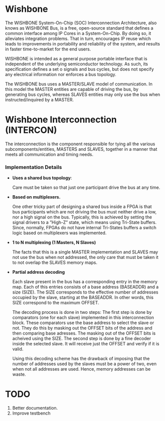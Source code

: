 # Wishbone
The WISHBONE System-On-Chip (SOC) Interconnection Architecture, also knows as WISHBONE Bus, is a free, open-source
standard that defines a common interface among IP Cores in a System-On-Chip. By doing so, it alleviates integration
problems. That in turn, encourages IP reuse which leads to improvements in portability and reliability of the system,
and results in faster time-to-market for the end users.

WISHBONE is intended as a general purpose portable interface that is independent of the underlying semiconductor
technology. As such, its specification defines a set o signals and bus cycles, but does not specify any electrical
information nor enforces a bus topology.

The WISHBONE bus uses a MASTER/SLAVE model of communication. In this model the MASTER entities are capable of driving
the bus, by generating bus cycles, whereas SLAVES entities may only use the bus when instructed/inquired by a MASTER.

# Wishbone Interconnection (INTERCON)
The interconnection is the component responsible for tying all the various subcomponents/entities, MASTERS and SLAVES,
together in a manner that meets all communication and timing needs.

### Implementation Details

* **Uses a shared bus topology**:

    Care must be taken so that just one participant drive the bus at any time.

* **Based on multiplexers.**

    One other tricky part of designing a shared bus inside a FPGA is that bus participants which are not driving the
bus must neither drive a low, nor a high signal on the bus. Typically, this is achieved by setting the signal
drivers to a ”High-Z” state, which means using Tri-State buffers. Since, normally, FPGAs do not have internal
Tri-States buffers a switch logic based on multiplexers was implemented.


* **1 to N multiplexing (1 Masters, N Slaves)**

    The facts that this is a single MASTER implementation and SLAVES may not use the bus when not addressed, the
only care that must be taken it to not overlap the SLAVES memory maps.

* **Partial address decoding**

    Each slave present in the bus has a corresponding entry in the memory map. Each of this entries consists of a base
    address (BASEADDR) and a size (SIZE). The SIZE corresponds to the effective number of addresses occupied by the
    slave, starting at the BASEADDR. In other words, this SIZE correspond to the maximum OFFSET.

    The decoding process is done in two steps:
    The first step is done by comparators (one for each slave) implemented in this interconnection block. These
    comparators use the base address to select the slave or not. They do this by masking out the OFFSET bits of the
    address and then comparing base adresses. The masking out of the OFFSET bits is acheived using the SIZE.
    The second step is done by a fine decoder inside the selected slave. It will receive just the OFFSET and verify if
    it is valid.

    Using this decoding scheme has the drawback of imposing that the number of addresses used by the slaves must be a
    power of two, even when not all addresses are used. Hence, memory addresses can be waste.

# TODO

1. Better documentation.
2. Improve testbench
